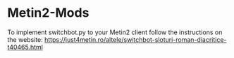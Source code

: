 # Metin2-Mods
To implement switchbot.py to your Metin2 client follow the instructions on the website: 
https://just4metin.ro/altele/switchbot-sloturi-roman-diacritice-t40465.html
